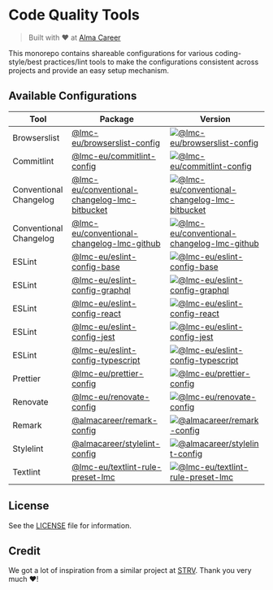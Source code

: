 # Code Quality Tools

> Built with ❤️ at [Alma Career][alma-home]

This monorepo contains shareable configurations for various coding-style/best practices/lint tools to make the configurations consistent across projects and provide an easy setup mechanism.

## Available Configurations

| Tool                   | Package                                                                                       | Version                                                                   |
| ---------------------- | --------------------------------------------------------------------------------------------- | ------------------------------------------------------------------------- |
| Browserslist           | [@lmc-eu/browserslist-config](packages/browserslist-config)                                   | [![@lmc-eu/browserslist-config][blc-badge]][blc-npm]                      |
| Commitlint             | [@lmc-eu/commitlint-config](packages/commitlint-config)                                       | [![@lmc-eu/commitlint-config][clc-badge]][clc-npm]                        |
| Conventional Changelog | [@lmc-eu/conventional-changelog-lmc-bitbucket](packages/conventional-changelog-lmc-bitbucket) | [![@lmc-eu/conventional-changelog-lmc-bitbucket][cc-bb-badge]][cc-bb-npm] |
| Conventional Changelog | [@lmc-eu/conventional-changelog-lmc-github](packages/conventional-changelog-lmc-github)       | [![@lmc-eu/conventional-changelog-lmc-github][cc-gh-badge]][cc-gh-npm]    |
| ESLint                 | [@lmc-eu/eslint-config-base](packages/eslint-config-base)                                     | [![@lmc-eu/eslint-config-base][ec-base-badge]][ec-base-npm]               |
| ESLint                 | [@lmc-eu/eslint-config-graphql](packages/eslint-config-graphql)                               | [![@lmc-eu/eslint-config-graphql][ec-gql-badge]][ec-gql-npm]              |
| ESLint                 | [@lmc-eu/eslint-config-react](packages/eslint-config-react)                                   | [![@lmc-eu/eslint-config-react][ec-react-badge]][ec-react-npm]            |
| ESLint                 | [@lmc-eu/eslint-config-jest](packages/eslint-config-jest)                                     | [![@lmc-eu/eslint-config-jest][ec-jest-badge]][ec-jest-npm]               |
| ESLint                 | [@lmc-eu/eslint-config-typescript](packages/eslint-config-typescript)                         | [![@lmc-eu/eslint-config-typescript][ec-ts-badge]][ec-ts-npm]             |
| Prettier               | [@lmc-eu/prettier-config](packages/prettier-config)                                           | [![@lmc-eu/prettier-config][pc-badge]][pc-npm]                            |
| Renovate               | [@lmc-eu/renovate-config](packages/renovate-config)                                           | [![@lmc-eu/renovate-config][rc-badge]][rc-npm]                            |
| Remark                 | [@almacareer/remark-config](packages/remark-config)                                           | [![@almacareer/remark-config][rmc-badge]][rmc-npm]                        |
| Stylelint              | [@almacareer/stylelint-config](packages/stylelint-config)                                     | [![@almacareer/stylelint-config][slc-badge]][slc-npm]                     |
| Textlint               | [@lmc-eu/textlint-rule-preset-lmc](packages/textlint-rule-preset-lmc)                         | [![@lmc-eu/textlint-rule-preset-lmc][tlc-badge]][tlc-npm]                 |

## License

See the [LICENSE](LICENSE) file for information.

## Credit

We got a lot of inspiration from a similar project at [STRV][strv-github]. Thank you very much ❤️!

[alma-home]: https://www.almacareer.com
[blc-npm]: https://npmjs.org/package/%40lmc-eu/browserslist-config
[blc-badge]: https://img.shields.io/npm/v/%40lmc-eu/browserslist-config.svg?style=flat-square
[cc-bb-npm]: https://npmjs.org/package/%40lmc-eu/conventional-changelog-lmc-bitbucket
[cc-bb-badge]: https://img.shields.io/npm/v/%40lmc-eu/conventional-changelog-lmc-bitbucket.svg?style=flat-square
[cc-gh-npm]: https://npmjs.org/package/%40lmc-eu/conventional-changelog-lmc-github
[cc-gh-badge]: https://img.shields.io/npm/v/%40lmc-eu/conventional-changelog-lmc-github.svg?style=flat-square
[pc-npm]: https://www.npmjs.com/package/@lmc-eu/prettier-config
[pc-badge]: https://img.shields.io/npm/v/%40lmc-eu/prettier-config.svg?style=flat-square
[clc-npm]: https://www.npmjs.com/package/@lmc-eu/commitlint-config
[clc-badge]: https://img.shields.io/npm/v/%40lmc-eu/commitlint-config.svg?style=flat-square
[slc-npm]: https://www.npmjs.com/package/@almacareer/stylelint-config
[slc-badge]: https://img.shields.io/npm/v/%40almacareer/stylelint-config.svg?style=flat-square
[rc-npm]: https://www.npmjs.com/package/@lmc-eu/renovate-config
[rc-badge]: https://img.shields.io/npm/v/%40lmc-eu/renovate-config.svg?style=flat-square
[ec-base-npm]: https://www.npmjs.com/package/@lmc-eu/eslint-config-base
[ec-base-badge]: https://img.shields.io/npm/v/%40lmc-eu/eslint-config-base.svg?style=flat-square
[ec-gql-npm]: https://www.npmjs.com/package/@lmc-eu/eslint-config-graphql
[ec-gql-badge]: https://img.shields.io/npm/v/%40lmc-eu/eslint-config-graphql.svg?style=flat-square
[ec-react-npm]: https://www.npmjs.com/package/@lmc-eu/eslint-config-react
[ec-react-badge]: https://img.shields.io/npm/v/%40lmc-eu/eslint-config-react.svg?style=flat-square
[ec-jest-npm]: https://www.npmjs.com/package/@lmc-eu/eslint-config-jest
[ec-jest-badge]: https://img.shields.io/npm/v/%40lmc-eu/eslint-config-jest.svg?style=flat-square
[ec-ts-npm]: https://www.npmjs.com/package/@lmc-eu/eslint-config-typescript
[ec-ts-badge]: https://img.shields.io/npm/v/%40lmc-eu/eslint-config-typescript.svg?style=flat-square
[tlc-npm]: https://www.npmjs.com/package/@lmc-eu/textlint-rule-preset-lmc
[tlc-badge]: https://img.shields.io/npm/v/%40lmc-eu/textlint-rule-preset-lmc.svg?style=flat-square
[rmc-npm]: https://www.npmjs.com/package/@almacareer/remark-config
[rmc-badge]: https://img.shields.io/npm/v/%40almacareer/remark-config.svg?style=flat-square
[strv-github]: https://github.com/strvcom/code-quality-tools
